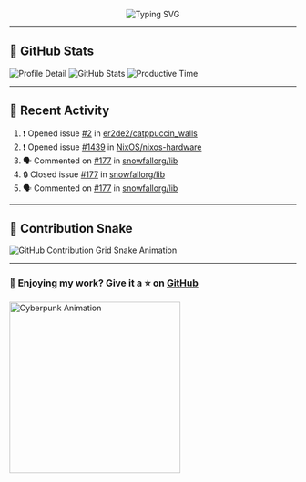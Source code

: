 <p align="center">
  <img src="https://readme-typing-svg.demolab.com/?lines=Hi+There!+I'm+Phuc+Lee+👋;I'm+a+Noob!+and+I+love+learning+new+things!&font=Fira+Code&size=22&pause=100&color=7AA2F7&width=600&height=75&center=true&vCenter=true&multiline=true&repeat=true" alt="Typing SVG">
</p>

---

## 🚀 GitHub Stats

![Profile Detail](http://github-profile-summary-cards.vercel.app/api/cards/profile-details?username=phucleeuwu&theme=transparent)
![GitHub Stats](http://github-profile-summary-cards.vercel.app/api/cards/stats?username=phucleeuwu&theme=transparent)
![Productive Time](http://github-profile-summary-cards.vercel.app/api/cards/productive-time?username=phucleeuwu&theme=transparent&utcOffset=8)

---

## 📝 Recent Activity

<!--START_SECTION:activity-->
1. ❗ Opened issue [#2](https://github.com/er2de2/catppuccin_walls/issues/2) in [er2de2/catppuccin_walls](https://github.com/er2de2/catppuccin_walls)
2. ❗ Opened issue [#1439](https://github.com/NixOS/nixos-hardware/issues/1439) in [NixOS/nixos-hardware](https://github.com/NixOS/nixos-hardware)
3. 🗣 Commented on [#177](https://github.com/snowfallorg/lib/issues/177#issuecomment-2781003453) in [snowfallorg/lib](https://github.com/snowfallorg/lib)
4. 🔒 Closed issue [#177](https://github.com/snowfallorg/lib/issues/177) in [snowfallorg/lib](https://github.com/snowfallorg/lib)
5. 🗣 Commented on [#177](https://github.com/snowfallorg/lib/issues/177#issuecomment-2780733338) in [snowfallorg/lib](https://github.com/snowfallorg/lib)
<!--END_SECTION:activity-->

<!--START_SECTION:waka-->
<!--END_SECTION:waka-->

---

## 🐍 Contribution Snake

<picture>
  <source media="(prefers-color-scheme: dark)" srcset="https://raw.githubusercontent.com/phucleeuwu/phucleeuwu/output/github-contribution-grid-snake-dark.svg">
  <source media="(prefers-color-scheme: light)" srcset="https://raw.githubusercontent.com/phucleeuwu/phucleeuwu/output/github-contribution-grid-snake.svg">
  <img alt="GitHub Contribution Grid Snake Animation" src="https://raw.githubusercontent.com/phucleeuwu/phucleeuwu/output/github-contribution-grid-snake.svg">
</picture>

---

### 💙 **Enjoying my work?** Give it a ⭐ on **[GitHub](https://github.com/phucleeuwu)**

<p align="left">
  <img src="https://media.giphy.com/media/u5sgL5pks5JXKHcVZo/giphy.gif" width="300" alt="Cyberpunk Animation">
</p>
